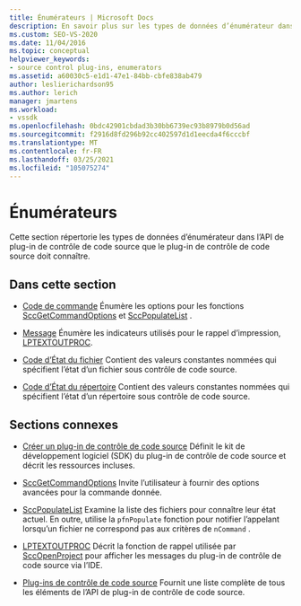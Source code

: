 ```yaml
---
title: Énumérateurs | Microsoft Docs
description: En savoir plus sur les types de données d’énumérateur dans l’API de plug-in de contrôle de code source, y compris le code de commande, le message, le code d’État du fichier et le code d’État du répertoire.
ms.custom: SEO-VS-2020
ms.date: 11/04/2016
ms.topic: conceptual
helpviewer_keywords:
- source control plug-ins, enumerators
ms.assetid: a60030c5-e1d1-47e1-84bb-cbfe838ab479
author: leslierichardson95
ms.author: lerich
manager: jmartens
ms.workload:
- vssdk
ms.openlocfilehash: 0bdc42901cbdad3b30bb6739ec93b8979b0d56ad
ms.sourcegitcommit: f2916d8fd296b92cc402597d1d1eecda4f6cccbf
ms.translationtype: MT
ms.contentlocale: fr-FR
ms.lasthandoff: 03/25/2021
ms.locfileid: "105075274"
---
```

# <a name="enumerators"></a>Énumérateurs
Cette section répertorie les types de données d’énumérateur dans l’API de plug-in de contrôle de code source que le plug-in de contrôle de code source doit connaître.

## <a name="in-this-section"></a>Dans cette section
- [Code de commande](../extensibility/command-code-enumerator.md) Énumère les options pour les fonctions [SccGetCommandOptions](../extensibility/sccgetcommandoptions-function.md) et [SccPopulateList](../extensibility/sccpopulatelist-function.md) .

- [Message](../extensibility/message-enumerator.md) Énumère les indicateurs utilisés pour le rappel d’impression, [LPTEXTOUTPROC](../extensibility/lptextoutproc.md).

- [Code d’État du fichier](../extensibility/file-status-code-enumerator.md) Contient des valeurs constantes nommées qui spécifient l’état d’un fichier sous contrôle de code source.

- [Code d’État du répertoire](../extensibility/directory-status-code-enumerator.md) Contient des valeurs constantes nommées qui spécifient l’état d’un répertoire sous contrôle de code source.

## <a name="related-sections"></a>Sections connexes
- [Créer un plug-in de contrôle de code source](../extensibility/internals/creating-a-source-control-plug-in.md) Définit le kit de développement logiciel (SDK) du plug-in de contrôle de code source et décrit les ressources incluses.

- [SccGetCommandOptions](../extensibility/sccgetcommandoptions-function.md) Invite l’utilisateur à fournir des options avancées pour la commande donnée.

- [SccPopulateList](../extensibility/sccpopulatelist-function.md) Examine la liste des fichiers pour connaître leur état actuel. En outre, utilise la `pfnPopulate` fonction pour notifier l’appelant lorsqu’un fichier ne correspond pas aux critères de `nCommand` .

- [LPTEXTOUTPROC](../extensibility/lptextoutproc.md) Décrit la fonction de rappel utilisée par [SccOpenProject](../extensibility/sccopenproject-function.md) pour afficher les messages du plug-in de contrôle de code source via l’IDE.

- [Plug-ins de contrôle de code source](../extensibility/source-control-plug-ins.md) Fournit une liste complète de tous les éléments de l’API de plug-in de contrôle de code source.
